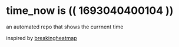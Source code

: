 # time_now is (( 1693040400104 ))

an automated repo that shows the currnent time

inspired by [breakingheatmap](https://github.com/breakingheatmap/breakingheatmap)